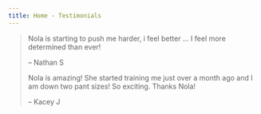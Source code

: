 ```yaml
---
title: Home - Testimonials
---
```

> Nola is starting to push me harder, i feel better … I feel more determined than ever!
>
> – Nathan S
>
> Nola is amazing! She started training me just over a month ago and I am down two pant sizes! So exciting. Thanks Nola!
>
> – Kacey J